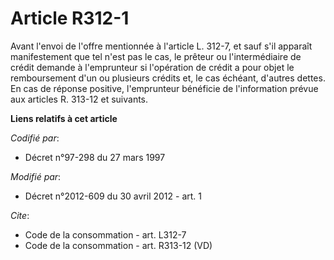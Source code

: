 # Article R312-1

Avant l'envoi de l'offre mentionnée à l'article L. 312-7, et sauf s'il apparaît manifestement que tel n'est pas le cas, le
prêteur ou l'intermédiaire de crédit demande à l'emprunteur si l'opération de crédit a pour objet le remboursement d'un ou
plusieurs crédits et, le cas échéant, d'autres dettes. En cas de réponse positive, l'emprunteur bénéficie de l'information
prévue aux articles R. 313-12 et suivants.

**Liens relatifs à cet article**

_Codifié par_:

  - Décret n°97-298 du 27 mars 1997

_Modifié par_:

  - Décret n°2012-609 du 30 avril 2012 - art. 1

_Cite_:

  - Code de la consommation - art. L312-7
  - Code de la consommation - art. R313-12 (VD)
